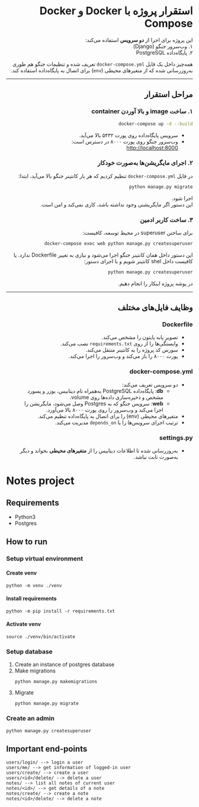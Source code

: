 <div dir="rtl">

# استقرار پروژه با Docker و Docker Compose

این پروژه برای اجرا از **دو سرویس** استفاده می‌کند:  
۱. وب‌سرور جنگو (Django)  
۲. پایگاه‌داده PostgreSQL  

همه‌چیز داخل یک فایل `docker-compose.yml` تعریف شده و تنظیمات جنگو هم طوری به‌روزرسانی شده که از متغیرهای محیطی (`env`) برای اتصال به پایگاه‌داده استفاده کند.

---

## مراحل استقرار

### ۱. ساخت image و بالا آوردن container
```bash
docker-compose up -d --build
```
- سرویس پایگاه‌داده روی پورت ۵۴۳۲ بالا می‌آید.  
- وب‌سرور جنگو روی پورت ۸۰۰۰ در دسترس است:  
  [http://localhost:8000](http://localhost:8000)

### ۲. اجرای مایگریشن‌ها به‌صورت خودکار
در فایل `docker-compose.yml` تنظیم کردیم که هر بار کانتینر جنگو بالا می‌آید، ابتدا:
```bash
python manage.py migrate
```
اجرا شود.  
این دستور اگر مایگریشنی وجود نداشته باشد، کاری نمی‌کند و امن است.

### ۳. ساخت کاربر ادمین
برای ساختن superuser در محیط توسعه، کافیست:
```bash
docker-compose exec web python manage.py createsuperuser
```
این دستور داخل همان کانتینر جنگو اجرا می‌شود و نیازی به تغییر Dockerfile ندارد.
یا کافیست داخل shel کانتینر شویم و با اجرای دستور:

```bash
python manage.py createsuperuser
```
در پوشه پروژه اینکار را انجام دهیم.

---

## وظایف فایل‌های مختلف

### **Dockerfile**
- تصویر پایه پایتون را مشخص می‌کند.  
- وابستگی‌ها را از روی `requirements.txt` نصب می‌کند.  
- سورس کد پروژه را به کانتینر منتقل می‌کند.  
- پورت ۸۰۰۰ را باز می‌کند و وب‌سرور را اجرا می‌کند.

### **docker-compose.yml**
- دو سرویس تعریف می‌کند:  
  - **db**: پایگاه‌داده PostgreSQL به‌همراه نام دیتابیس، یوزر و پسورد مشخص و ذخیره‌سازی داده‌ها روی volume.  
  - **web**: سرویس جنگو که به Postgres وصل می‌شود، مایگریشن را اجرا می‌کند و وب‌سرور را روی پورت ۸۰۰۰ بالا می‌آورد.  
- متغیرهای محیطی (env) را برای اتصال به پایگاه‌داده تنظیم می‌کند.  
- ترتیب اجرای سرویس‌ها را با `depends_on` مدیریت می‌کند.

### **settings.py**
- به‌روزرسانی شده تا اطلاعات دیتابیس را از **متغیرهای محیطی** بخواند و دیگر به‌صورت ثابت نباشد.

</div>


# Notes project

## Requirements
- Python3
- Postgres

## How to run

### Setup virtual environment

#### Create venv
```
python -m venv ./venv
```

#### Install requirements
```
python -m pip install -r requirements.txt
```

#### Activate venv
```
source ./venv/bin/activate
```

### Setup database
1. Create an instance of postgres database
2. Make migrations
    ```
    python manage.py makemigrations
    ```
3. Migrate
    ```
    python manage.py migrate
    ```

### Create an admin
```
python manage.py createsuperuser
```

## Important end-points
```
users/login/ --> login a user
users/me/ --> get information of logged-in user
users/create/ --> create a user
users/<id>/delete/ --> delete a user
notes/ --> list all notes of current user
notes/<id>/ --> get details of a note
notes/create/ --> create a note
notes/<id>/delete/ --> delete a note
```